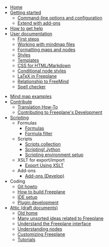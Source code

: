* [Home](/)
* [Getting started](getting-started.md)
  * [Command-line options and configuration](Command-line_options_and_configuration.md)
  * [Extend with add-ons](Add-ons_(install).md)
* [How to get help](how-to-get-help.md)
* [User documentation](user-documentation.md)
  * [First steps](first-steps.md)
  * [Working with mindmap files](working-w-mindmap-files.md)
  * [Formatting maps and nodes](formatting-maps-and-nodes.md)
  * [Styles](styles.md)
  * [Templates](templates.md)
  * [CSS for HTML/Markdown](css-for-html-or-markdown.md)
  * [Conditional node styles](Conditional_node_styles.md)
  * [LaTeX in Freeplane](LaTeX_in_Freeplane.md)
  * [Relationship to FreeMind](Relationship_to_FreeMind.md)
  * [Spell checker](Spell_checker.md)
<!--  * References to other known documentation/tutorial sites -->
* [Mind map examples](https://github.com/freeplane/freeplane/discussions/categories/shared-mind-maps)
* [Contribute](contribute.md)
  * [Translation How-To](Translation_How-To.md)
  * [Contributing to Freeplane's Development](Contributing_to_Freeplane's_Development.md)
* [Scripting](Scripting.md)
  * Formulas
    * [Formulas](Formulas.md)
    * [Formula filter](Scripting!_Script_filter.md)
  * Scripts
    * [Scripts collection](Scripts_collection.md)
    * [Scripting! Jython](Scripting!_Jython.md)
    * [Scripting environment setup](Scripting_environment_setup.md)
  * XSLT for export/import
    * [Export Using XSLT](Export_Using_XSLT.md)
  * Add-ons
    * [Add-ons (Develop)](Add-ons_(Develop).md)
* Coding
  * [Git howto](Git_howto.md)
  * [How to build Freeplane](How_to_build_Freeplane.md)
  * [IDE setup](IDE_setup.md)
  * [Plugin development](Plugin_development.md)
* [Attic (draft documents)](/docs/attic/ ':ignore target=_self')
  * [Old home](old-Home.md)
  * [Many unsorted ideas related to Freeplane](many-unsorted-ideas-related-to-freeplane.md)
  * [Understand the Freeplane interface](understanding-interface.md)
  * [Understanding nodes](understanding-nodes.md)
  * [Customizing Freeplane](customizing-freeplane.md)
  * [Tutorials](/tutorials/index.md)
